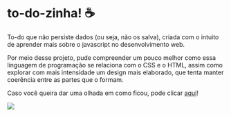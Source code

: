# to-do-zinha! ☕
To-do que não persiste dados (ou seja, não os salva), criada com o intuito de aprender mais sobre o javascript no desenvolvimento web.

Por meio desse projeto, pude compreender um pouco melhor como essa linguagem de programação se relaciona com o CSS e o HTML, assim como explorar com mais intensidade um design mais elaborado, que tenta manter coerência entre as partes que o formam.

Caso você queira dar uma olhada em como ficou, pode clicar <a href="https://nilsoncesar.github.io/to-do-zinha">aqui</a>!

<img src="resources\visual-content\to-do-zinha-apresentação.gif"></img>
